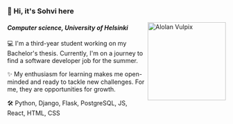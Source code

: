 ### 👋 Hi, it's Sohvi here

<img src="https://github.com/sohvip/sohvip/assets/95978191/4839bf0b-7e50-457f-8654-80dc16d0c49a" alt="Alolan Vulpix" width="180" align="right">

<h4><i>Computer science, University of Helsinki</i></h4>

💻 I'm a third-year student working on my Bachelor's thesis. Currently, I'm on a journey to find a software developer job for the summer.

✨ My enthusiasm for learning makes me open-minded and ready to tackle new challenges. For me, they are opportunities for growth. 

🛠️ Python, Django, Flask, PostgreSQL, JS, React, HTML, CSS

